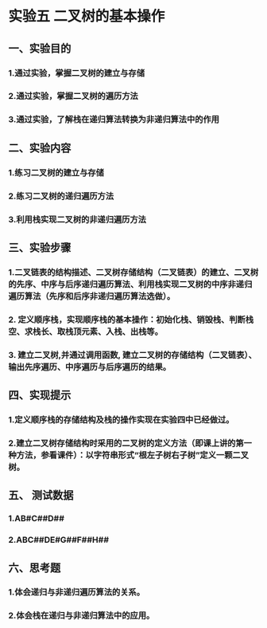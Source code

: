 # 实验五 二叉树的基本操作
## 一、实验目的
### 1.通过实验，掌握二叉树的建立与存储
### 2.通过实验，掌握二叉树的遍历方法
### 3.通过实验，了解栈在递归算法转换为非递归算法中的作用
## 二、实验内容
### 1.练习二叉树的建立与存储
### 2.练习二叉树的递归遍历方法
### 3.利用栈实现二叉树的非递归遍历方法
## 三、实验步骤
### 1.二叉链表的结构描述、二叉树存储结构（二叉链表）的建立、二叉树的先序、中序与后序递归遍历算法、利用栈实现二叉树的中序非递归遍历算法（先序和后序非递归遍历算法选做）。
### 2. 定义顺序栈，实现顺序栈的基本操作：初始化栈、销毁栈、判断栈空、求栈长、取栈顶元素、入栈、出栈等。
### 3. 建立二叉树,并通过调用函数, 建立二叉树的存储结构（二叉链表）、输出先序遍历、中序遍历与后序遍历的结果。
## 四、实现提示
### 1.定义顺序栈的存储结构及栈的操作实现在实验四中已经做过。
### 2.建立二叉树存储结构时采用的二叉树的定义方法（即课上讲的第一种方法，参看课件）：以字符串形式“根左子树右子树”定义一颗二叉树。
## 五、 测试数据
### 1.AB#C##D##
### 2.ABC##DE#G##F##H##
## 六、思考题
### 1.体会递归与非递归遍历算法的关系。
### 2.体会栈在递归与非递归算法中的应用。
